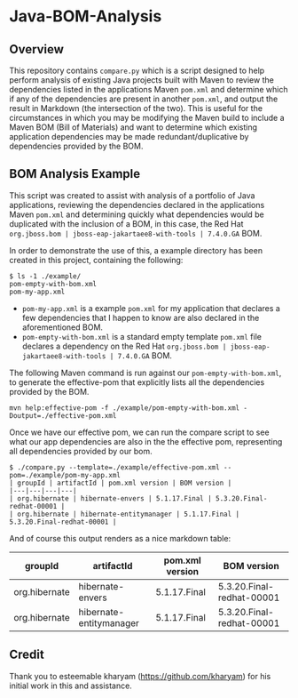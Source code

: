 # Java-BOM-Analysis

## Overview

This repository contains `compare.py` which is a script designed to help perform analysis of existing Java projects built with Maven to review the dependencies listed in the applications Maven `pom.xml` and determine which if any of the dependencies are present in another `pom.xml`, and output the result in Markdown (the intersection of the two). This is useful for the circumstances in which you may be modifying the Maven build to include a Maven BOM (Bill of Materials) and want to determine which existing application dependencies may be made redundant/duplicative by dependencies provided by the BOM.

## BOM Analysis Example

This script was created to assist with analysis of a portfolio of Java applications, reviewing the dependencies declared in the applications Maven `pom.xml` and determining quickly what dependencies would be duplicated with the inclusion of a BOM, in this case, the Red Hat `org.jboss.bom | jboss-eap-jakartaee8-with-tools | 7.4.0.GA` BOM.

In order to demonstrate the use of this, a example directory has been created in this project, containing the following:

```
$ ls -1 ./example/
pom-empty-with-bom.xml
pom-my-app.xml
```

* `pom-my-app.xml` is a example `pom.xml` for my application that declares a few dependencies that I happen to know are also declared in the aforementioned BOM.
* `pom-empty-with-bom.xml` is a standard empty template `pom.xml` file declares a dependency on the Red Hat `org.jboss.bom | jboss-eap-jakartaee8-with-tools | 7.4.0.GA` BOM.

The following Maven command is run against our `pom-empty-with-bom.xml`, to generate the effective-pom that explicitly lists all the dependencies provided by the BOM.

```
mvn help:effective-pom -f ./example/pom-empty-with-bom.xml -Doutput=./effective-pom.xml
```

Once we have our effective pom, we can run the compare script to see what our app dependencies are also in the the effective pom, representing all dependencies provided by our bom.

```
$ ./compare.py --template=./example/effective-pom.xml --pom=./example/pom-my-app.xml
| groupId | artifactId | pom.xml version | BOM version |
|---|---|---|---|
| org.hibernate | hibernate-envers | 5.1.17.Final | 5.3.20.Final-redhat-00001 |
| org.hibernate | hibernate-entitymanager | 5.1.17.Final | 5.3.20.Final-redhat-00001 |
```

And of course this output renders as a nice markdown table:

| groupId | artifactId | pom.xml version | BOM version |
|---|---|---|---|
| org.hibernate | hibernate-envers | 5.1.17.Final | 5.3.20.Final-redhat-00001 |
| org.hibernate | hibernate-entitymanager | 5.1.17.Final | 5.3.20.Final-redhat-00001 |

## Credit

Thank you to esteemable kharyam (https://github.com/kharyam) for his initial work in this and assistance.
